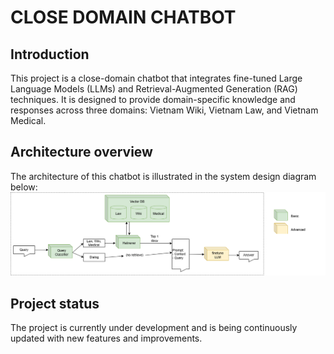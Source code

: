 # CLOSE DOMAIN CHATBOT

## Introduction
This project is a close-domain chatbot that integrates fine-tuned Large Language Models (LLMs) and Retrieval-Augmented Generation (RAG) techniques. It is designed to provide domain-specific knowledge and responses across three domains: Vietnam Wiki, Vietnam Law, and Vietnam Medical.

## Architecture overview
The architecture of this chatbot is illustrated in the system design diagram below:
![System Design](system-design-chatbot.png)

## Project status
The project is currently under development and is being continuously updated with new features and improvements.